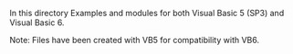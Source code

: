 In this directory Examples and modules for both Visual Basic 5 (SP3) and Visual Basic 6.

Note: Files have been created with VB5 for compatibility with VB6.

